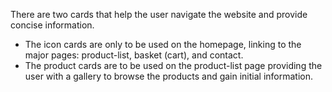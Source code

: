 There are two cards that help the user navigate the website and provide concise information.

- The icon cards are only to be used on the homepage, linking to the major pages: product-list, basket (cart), and contact.
- The product cards are to be used on the product-list page providing the user with a gallery to browse the products and gain initial information.
